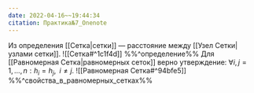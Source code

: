 ```yaml
---
date: 2022-04-16~~19:44:34
citation: Практика№7_Onenote
---
```

Из определения [[Сетка|сетки]] — расстояние между [[Узел Сетки|узлами сетки]].
![[Сетка#^1c1f4d]]
%%^определение%%
Для [[Равномерная Сетка|равномерных сеток]] верно утверждение: $\forall i, j = 1,...,n: h_i = h_j,\;\;i\neq j$.
![[Равномерная Сетка#^94bfe5]]
%%^свойства_в_равномерных_сетках%%